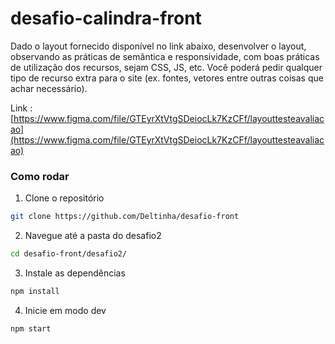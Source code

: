 # desafio-calindra-front
Dado o layout fornecido disponível no link abaixo, desenvolver o layout, observando as
práticas de semântica e responsividade, com boas práticas de utilização dos recursos, sejam CSS,
JS, etc. Você poderá pedir qualquer tipo de recurso extra para o site (ex. fontes, vetores entre
outras coisas que achar necessário).

Link  :  [https://www.figma.com/file/GTEyrXtVtgSDeiocLk7KzCFf/layouttesteavaliacao](https://www.figma.com/file/GTEyrXtVtgSDeiocLk7KzCFf/layouttesteavaliacao)

### Como rodar

1. Clone o repositório

```sh
git clone https://github.com/Deltinha/desafio-front
```

2. Navegue até a pasta do desafio2

```sh
cd desafio-front/desafio2/
```

3. Instale as dependências

```sh
npm install
```

4. Inicie em modo dev

```sh
npm start
```

